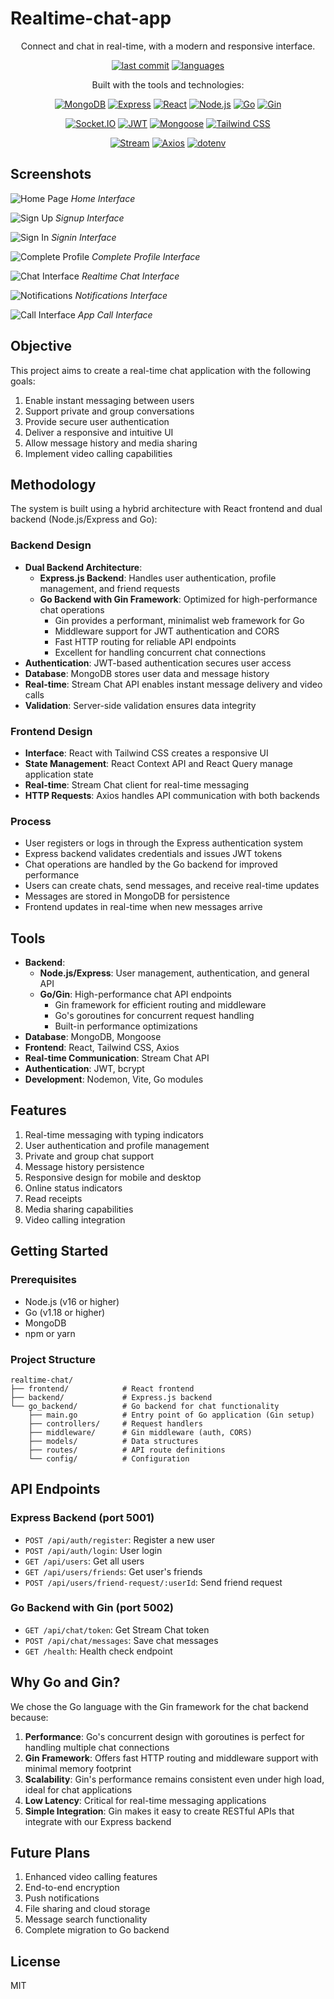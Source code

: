 # Realtime-chat-app

<div align="center">Connect and chat in real-time, with a modern and responsive interface.</div>

<div align="center">
  
[![last commit](https://img.shields.io/badge/last%20commit-october%202023-blue)](https://github.com/yourusername/Realtime-chat-app)
[![languages](https://img.shields.io/badge/languages-3-blue)](https://github.com/yourusername/Realtime-chat-app)

</div>

<div align="center">Built with the tools and technologies:</div>

<div align="center">
  
<!-- These technologies are confirmed to be used in the codebase -->
[![MongoDB](https://img.shields.io/badge/MongoDB-47A248?style=for-the-badge&logo=mongodb&logoColor=white)](https://www.mongodb.com/)
[![Express](https://img.shields.io/badge/Express-000000?style=for-the-badge&logo=express&logoColor=white)](https://expressjs.com/)
[![React](https://img.shields.io/badge/React-61DAFB?style=for-the-badge&logo=react&logoColor=black)](https://reactjs.org/)
[![Node.js](https://img.shields.io/badge/Node.js-339933?style=for-the-badge&logo=nodedotjs&logoColor=white)](https://nodejs.org/)
[![Go](https://img.shields.io/badge/Go-00ADD8?style=for-the-badge&logo=go&logoColor=white)](https://golang.org/)
[![Gin](https://img.shields.io/badge/Gin-00ADD8?style=for-the-badge&logo=go&logoColor=white)](https://gin-gonic.com/)

</div>

<div align="center">
  
[![Socket.IO](https://img.shields.io/badge/Socket.io-010101?style=for-the-badge&logo=socket.io&logoColor=white)](https://socket.io/)
[![JWT](https://img.shields.io/badge/JWT-000000?style=for-the-badge&logo=jsonwebtokens&logoColor=white)](https://jwt.io/)
[![Mongoose](https://img.shields.io/badge/Mongoose-880000?style=for-the-badge&logo=mongoose&logoColor=white)](https://mongoosejs.com/)
[![Tailwind CSS](https://img.shields.io/badge/Tailwind_CSS-38B2AC?style=for-the-badge&logo=tailwind-css&logoColor=white)](https://tailwindcss.com/)

</div>

<div align="center">
  
[![Stream](https://img.shields.io/badge/Stream-005FF9?style=for-the-badge&logo=stream&logoColor=white)](https://getstream.io/)
[![Axios](https://img.shields.io/badge/Axios-5A29E4?style=for-the-badge&logo=axios&logoColor=white)](https://axios-http.com/)
[![dotenv](https://img.shields.io/badge/dotenv-ECD53F?style=for-the-badge&logo=dotenv&logoColor=black)](https://github.com/motdotla/dotenv)

</div>

## Screenshots

![Home Page](./image/homepage.png?v=2)
*Home Interface*

![Sign Up](./image/createaccountpage.png?v=2)
*Signup Interface*

![Sign In](./image/loginpage.png?v=2)
*Signin Interface*

![Complete Profile](./image/completeprofilepage.png?v=2)
*Complete Profile Interface*

![Chat Interface](./image/chatpage.png?v=2)
*Realtime Chat Interface*

![Notifications](./image/notificationspage.png?v=2)
*Notifications Interface*

![Call Interface](./image/callapp.png?v=2)
*App Call Interface*

## Objective
This project aims to create a real-time chat application with the following goals:
1. Enable instant messaging between users
2. Support private and group conversations
3. Provide secure user authentication
4. Deliver a responsive and intuitive UI
5. Allow message history and media sharing
6. Implement video calling capabilities

## Methodology
The system is built using a hybrid architecture with React frontend and dual backend (Node.js/Express and Go):

### Backend Design
- **Dual Backend Architecture**:
  - **Express.js Backend**: Handles user authentication, profile management, and friend requests
  - **Go Backend with Gin Framework**: Optimized for high-performance chat operations
    - Gin provides a performant, minimalist web framework for Go
    - Middleware support for JWT authentication and CORS
    - Fast HTTP routing for reliable API endpoints
    - Excellent for handling concurrent chat connections
- **Authentication**: JWT-based authentication secures user access
- **Database**: MongoDB stores user data and message history
- **Real-time**: Stream Chat API enables instant message delivery and video calls
- **Validation**: Server-side validation ensures data integrity

### Frontend Design
- **Interface**: React with Tailwind CSS creates a responsive UI
- **State Management**: React Context API and React Query manage application state
- **Real-time**: Stream Chat client for real-time messaging
- **HTTP Requests**: Axios handles API communication with both backends

### Process
- User registers or logs in through the Express authentication system
- Express backend validates credentials and issues JWT tokens
- Chat operations are handled by the Go backend for improved performance
- Users can create chats, send messages, and receive real-time updates
- Messages are stored in MongoDB for persistence
- Frontend updates in real-time when new messages arrive

## Tools
- **Backend**: 
  - **Node.js/Express**: User management, authentication, and general API
  - **Go/Gin**: High-performance chat API endpoints
    - Gin framework for efficient routing and middleware
    - Go's goroutines for concurrent request handling
    - Built-in performance optimizations
- **Database**: MongoDB, Mongoose
- **Frontend**: React, Tailwind CSS, Axios
- **Real-time Communication**: Stream Chat API
- **Authentication**: JWT, bcrypt
- **Development**: Nodemon, Vite, Go modules

## Features
1. Real-time messaging with typing indicators
2. User authentication and profile management
3. Private and group chat support
4. Message history persistence
5. Responsive design for mobile and desktop
6. Online status indicators
7. Read receipts
8. Media sharing capabilities
9. Video calling integration

## Getting Started

### Prerequisites
- Node.js (v16 or higher)
- Go (v1.18 or higher)
- MongoDB
- npm or yarn

### Project Structure
```
realtime-chat/
├── frontend/            # React frontend
├── backend/             # Express.js backend
└── go_backend/          # Go backend for chat functionality
    ├── main.go          # Entry point of Go application (Gin setup)
    ├── controllers/     # Request handlers
    ├── middleware/      # Gin middleware (auth, CORS)
    ├── models/          # Data structures
    ├── routes/          # API route definitions
    └── config/          # Configuration
```

## API Endpoints

### Express Backend (port 5001)
- `POST /api/auth/register`: Register a new user
- `POST /api/auth/login`: User login
- `GET /api/users`: Get all users
- `GET /api/users/friends`: Get user's friends
- `POST /api/users/friend-request/:userId`: Send friend request

### Go Backend with Gin (port 5002)
- `GET /api/chat/token`: Get Stream Chat token
- `POST /api/chat/messages`: Save chat messages
- `GET /health`: Health check endpoint

## Why Go and Gin?
We chose the Go language with the Gin framework for the chat backend because:

1. **Performance**: Go's concurrent design with goroutines is perfect for handling multiple chat connections
2. **Gin Framework**: Offers fast HTTP routing and middleware support with minimal memory footprint
3. **Scalability**: Gin's performance remains consistent even under high load, ideal for chat applications
4. **Low Latency**: Critical for real-time messaging applications
5. **Simple Integration**: Gin makes it easy to create RESTful APIs that integrate with our Express backend

## Future Plans
1. Enhanced video calling features
2. End-to-end encryption
3. Push notifications
4. File sharing and cloud storage
5. Message search functionality
6. Complete migration to Go backend

## License
MIT